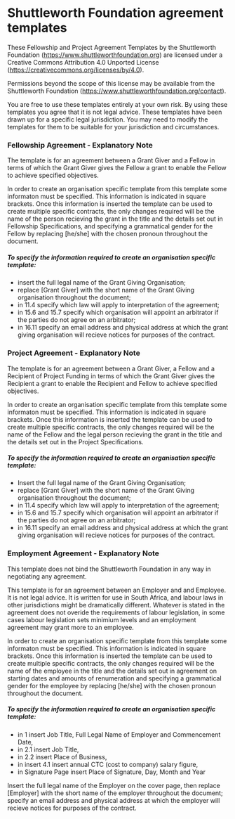 # Shuttleworth Foundation agreement templates

These Fellowship and Project Agreement Templates by the Shuttleworth Foundation (https://www.shuttleworthfoundation.org) are licensed under a Creative Commons Attribution 4.0 Unported License (https://creativecommons.org/licenses/by/4.0).

Permissions beyond the scope of this license may be available from the Shuttleworth Foundation (https://www.shuttleworthfoundation.org/contact).

You are free to use these templates entirely at your own risk. By using these templates you agree that it is not legal advice. These templates have been drawn up for a specific legal jurisdiction. You may need to modify the templates for them to be suitable for your jurisdiction and circumstances.

### Fellowship Agreement - Explanatory Note

The template is for an agreement between a Grant Giver and a Fellow in terms of which the Grant Giver gives the Fellow a grant to enable the Fellow to achieve specified objectives.

In order to create an organisation specific template from this template some informaton must be specified. This information is indicated in square brackets. Once this information is inserted the template can be used to create multiple specific contracts, the only changes required will be the name of the person recieving the grant in the title and the details set out in Fellowship Specifications, and specifying a grammatical gender for the Fellow by replacing [he/she] with the chosen pronoun throughout the document. 

##### To specify the information required to create an organisation specific template:

- insert the full legal name of the Grant Giving Organisation;
- replace [Grant Giver] with the short name of the Grant Giving organisation throughout the document;
- in 11.4 specify which law will apply to interpretation of the agreement;
- in 15.6 and 15.7 specify which organisation will appoint an arbitrator if the parties do not agree on an arbitrator;
- in 16.11 specify an email address and physical address at which the grant giving organisation will recieve notices for purposes of the contract.

### Project Agreement - Explanatory Note

The template is for an agreement between a Grant Giver, a Fellow and a Recipient of Project Funding in terms of which the Grant Giver gives the Recipient a grant to enable the Recipient and Fellow to achieve specified objectives.

In order to create an organisation specific template from this template some informaton must be specified. This information is indicated in square brackets. Once this information is inserted the template can be used to create multiple specific contracts, the only changes required will be the name of the Fellow and the legal person recieving the grant in the title and the details set out in the Project Specifications.

##### To specify the information required to create an organisation specific template:

- Insert the full legal name of the Grant Giving Organisation;
- replace [Grant Giver] with the short name of the Grant Giving organisation throughout the document;
- in 11.4 specify which law will apply to interpretation of the agreement;
- in 15.6 and 15.7 specify which organisation will appoint an arbitrator if the parties do not agree on an arbitrator;
- in 16.11 specify an email address and physical address at which the grant giving organisation will recieve notices for purposes of the contract.

### Employment Agreement - Explanatory Note

This template does not bind the Shuttleworth Foundation in any way in negotiating any agreement.

This template is for an agreement between an Employer and and Employee. It is not legal advice. It is written for use in South Africa, and labour laws in other jurisdictions might be dramatically different. Whatever is stated in the agreement does not overide the requirements of labour legislation, in some cases labour legislation sets minimium levels and an employment agreement may grant more to an employee.

In order to create an organisation specific template from this template some informaton must be specified. This information is indicated in square brackets. Once this information is inserted the template can be used to create multiple specific contracts, the only changes required will be the name of the employee in the title and the details set out in agreement on starting dates and amounts of renumeration and specifying a grammatical gender for the employee by replacing [he/she] with the chosen pronoun throughout the document.

##### To specify the information required to create an organisation specific template:

- in 1 insert Job Title, Full Legal Name of Employer and Commencement Date,
- in 2.1 insert Job Title,
- in 2.2 insert Place of Business,
- in insert 4.1 insert annual CTC (cost to company) salary figure,
- in Signature Page insert Place of Signature, Day, Month and Year


Insert the full legal name of the Employer on the cover page, then replace [Employer] with the short name of the employer throughout the document; specify an email address and physical address at which the employer will recieve notices for purposes of the contract.
